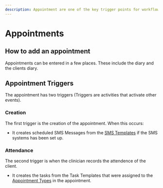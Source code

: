 ```yaml
---
description: Appointment are one of the key trigger points for workflow.
---
```


# Appointments

## How to add an appointment

Appointments can be entered in a few places. These include the diary and the clients diary.

## Appointment Triggers

The appointment has two triggers \(Triggers are activities that activate other events\).

### Creation

The first trigger is the creation of the appointment. When this occurs:

* It creates scheduled SMS Messages from the [SMS Templates](../../../overview/sms-templates.md) if the SMS systems has been set up.

### Attendance

The second trigger is when the clinician records the attendence of the client.

* It creates the tasks from the Task Templates that were assigned to the [Appointment Types](../../../overview/appointment-types.md) in the appointment.

